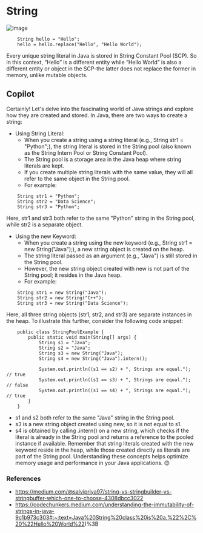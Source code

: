 # String

![image](https://github.com/Neimat1/java/assets/63751555/ceb40146-3049-40ee-9efa-b11049b14810)
```
    String hello = "Hello";
    hello = hello.replace("Hello", "Hello World");
```
Every unique string literal in Java is stored in String Constant Pool (SCP). So in this context, “Hello” is a different entity while “Hello World” is also a different entity or object in the SCP-the latter does not replace the former in memory, unlike mutable objects.


## Copilot
Certainly! Let's delve into the fascinating world of Java strings and explore how they are created and stored.
In Java, there are two ways to create a string:
- Using String Literal:
    - When you create a string using a string literal (e.g., String str1 = "Python";), the string literal is stored in the String pool (also known as the String Intern Pool or String Constant Pool).
    - The String pool is a storage area in the Java heap where string literals are kept.
    - If you create multiple string literals with the same value, they will all refer to the same object in the String pool.
    - For example:
```
    String str1 = "Python";
    String str2 = "Data Science";
    String str3 = "Python";
```
Here, str1 and str3 both refer to the same "Python" string in the String pool, while str2 is a separate object.
- Using the new Keyword:
    - When you create a string using the new keyword (e.g., String str1 = new String("Java");), a new string object is created on the heap.
    - The string literal passed as an argument (e.g., "Java") is still stored in the String pool.
    - However, the new string object created with new is not part of the String pool; it resides in the Java heap.
    - For example:
```
    String str1 = new String("Java");
    String str2 = new String("C++");
    String str3 = new String("Data Science");
```

Here, all three string objects (str1, str2, and str3) are separate instances in the heap.
To illustrate this further, consider the following code snippet:
```
    public class StringPoolExample {
        public static void main(String[] args) {
            String s1 = "Java";
            String s2 = "Java";
            String s3 = new String("Java");
            String s4 = new String("Java").intern();

            System.out.println((s1 == s2) + ", Strings are equal."); // true
            System.out.println((s1 == s3) + ", Strings are equal."); // false
            System.out.println((s1 == s4) + ", Strings are equal."); // true
        }
    }
```

- s1 and s2 both refer to the same "Java" string in the String pool.
- s3 is a new string object created using new, so it is not equal to s1.
- s4 is obtained by calling .intern() on a new string, which checks if the literal is already in the String pool and returns a reference to the pooled instance if available.
Remember that string literals created with the new keyword reside in the heap, while those created directly as literals are part of the String pool. Understanding these concepts helps optimize memory usage and performance in your Java applications. 😊


### References
- https://medium.com/@salvipriya97/string-vs-stringbuilder-vs-stringbuffer-which-one-to-choose-4308dbcc3022
- https://codechunkers.medium.com/understanding-the-immutability-of-strings-in-java-9c1b973c303#:~:text=Java%20String%20class%20is%20a,%22%2C%20%22Hello%20World%22)%3B
